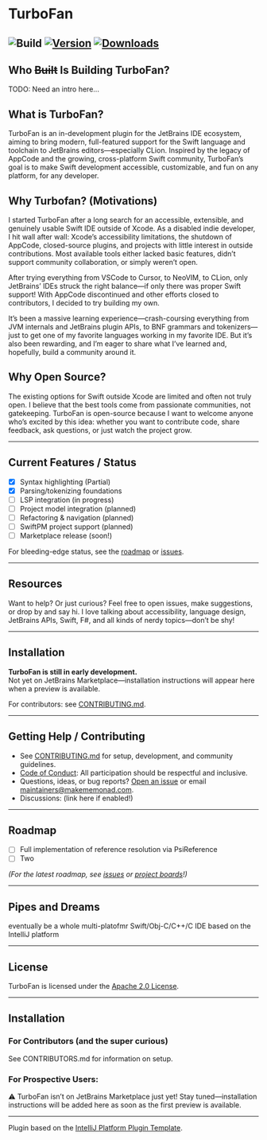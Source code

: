 # TurboFan

![Build](https://github.com/MakeMeMonad/TurboFan/workflows/Build/badge.svg)
[![Version](https://img.shields.io/jetbrains/plugin/v/MARKETPLACE_ID.svg)](https://plugins.jetbrains.com/plugin/MARKETPLACE_ID)
[![Downloads](https://img.shields.io/jetbrains/plugin/d/MARKETPLACE_ID.svg)](https://plugins.jetbrains.com/plugin/MARKETPLACE_ID)
---
<!-- Plugin description -->
## Who ~~Built~~ Is Building TurboFan?

TODO: Need an intro here...

## What is TurboFan?
TurboFan is an in-development plugin for the JetBrains IDE ecosystem, aiming to bring modern, full-featured support for the Swift language and toolchain to JetBrains editors—especially CLion. Inspired by the legacy of AppCode and the growing, cross-platform Swift community, TurboFan’s goal is to make Swift development accessible, customizable, and fun on any platform, for any developer.

## Why Turbofan? (Motivations)
I started TurboFan after a long search for an accessible, extensible, and genuinely usable Swift IDE outside of Xcode. As a disabled indie developer, I hit wall after wall: Xcode’s accessibility limitations, the shutdown of AppCode, closed-source plugins, and projects with little interest in outside contributions. Most available tools either lacked basic features, didn’t support community collaboration, or simply weren’t open.

After trying everything from VSCode to Cursor, to NeoVIM, to CLion, only JetBrains’ IDEs struck the right balance—if only there was proper Swift support! With AppCode discontinued and other efforts closed to contributors, I decided to try building my own.

It’s been a massive learning experience—crash-coursing everything from JVM internals and JetBrains plugin APIs, to BNF grammars and tokenizers—just to get one of my favorite languages working in my favorite IDE. But it’s also been rewarding, and I’m eager to share what I’ve learned and, hopefully, build a community around it.

## Why Open Source?
The existing options for Swift outside Xcode are limited and often not truly open. I believe that the best tools come from passionate communities, not gatekeeping. TurboFan is open-source because I want to welcome anyone who’s excited by this idea: whether you want to contribute code, share feedback, ask questions, or just watch the project grow.

---
## Current Features / Status

- [x] Syntax highlighting (Partial)
- [x] Parsing/tokenizing foundations
- [ ] LSP integration (in progress)
- [ ] Project model integration (planned)
- [ ] Refactoring & navigation (planned)
- [ ] SwiftPM project support (planned)
- [ ] Marketplace release (soon!)

For bleeding-edge status, see the [roadmap](#roadmap) or [issues](https://github.com/MakeMeMonad/TurboFan/issues).

---
## Resources
Want to help? Or just curious? Feel free to open issues, make suggestions, or drop by and say hi. I love talking about accessibility, language design, JetBrains APIs, Swift, F#, and all kinds of nerdy topics—don’t be shy!

---
## Installation
**TurboFan is still in early development.**  
Not yet on JetBrains Marketplace—installation instructions will appear here when a preview is available.

For contributors: see [CONTRIBUTING.md](./CONTRIBUTING.md).

---
## Getting Help / Contributing
- See [CONTRIBUTING.md](./CONTRIBUTING.md) for setup, development, and community guidelines.
- [Code of Conduct](./CODE_OF_CONDUCT.md): All participation should be respectful and inclusive.
- Questions, ideas, or bug reports? [Open an issue](https://github.com/MakeMeMonad/TurboFan/issues) or
  email [maintainers@makememonad.com](mailto:maintainers@makememonad.com).
- Discussions: (link here if enabled!)

---
## Roadmap
- [ ] Full implementation of reference resolution via PsiReference
- [ ] Two

_(For the latest roadmap, see [issues](https://github.com/MakeMeMonad/TurboFan/issues)
or [project boards](https://github.com/MakeMeMonad/TurboFan/projects)!)_

---
## Pipes and Dreams
eventually be a whole multi-platofmr Swift/Obj-C/C++/C IDE based on the IntelliJ platform

---
## License
TurboFan is licensed under the [Apache 2.0 License](./LICENSE.md).

---
<!-- Plugin description end -->

## Installation

### For Contributors (and the super curious)
See CONTRIBUTORS.md for information on setup.

### For Prospective Users:

⚠️ TurboFan isn’t on JetBrains Marketplace just yet!
Stay tuned—installation instructions will be added here as soon as the first preview is available.

<!--
- Using the IDE built-in plugin system:
  
  <kbd>Settings/Preferences</kbd> > <kbd>Plugins</kbd> > <kbd>Marketplace</kbd> > <kbd>Search for "TurboFan"</kbd> >
  <kbd>Install</kbd>
  
- Using JetBrains Marketplace:

  Go to [JetBrains Marketplace](https://plugins.jetbrains.com/plugin/MARKETPLACE_ID) and install it by clicking the <kbd>Install to ...</kbd> button in case your IDE is running.

  You can also download the [latest release](https://plugins.jetbrains.com/plugin/MARKETPLACE_ID/versions) from JetBrains Marketplace and install it manually using
  <kbd>Settings/Preferences</kbd> > <kbd>Plugins</kbd> > <kbd>⚙️</kbd> > <kbd>Install plugin from disk...</kbd>

- Manually:

  Download the [latest release](https://github.com/MakeMeMonad/TurboFan/releases/latest) and install it manually using
  <kbd>Settings/Preferences</kbd> > <kbd>Plugins</kbd> > <kbd>⚙️</kbd> > <kbd>Install plugin from disk...</kbd>
-->
---
Plugin based on the [IntelliJ Platform Plugin Template][template].

[template]: https://github.com/JetBrains/intellij-platform-plugin-template
[docs:plugin-description]: https://plugins.jetbrains.com/docs/intellij/plugin-user-experience.html#plugin-description-and-presentation